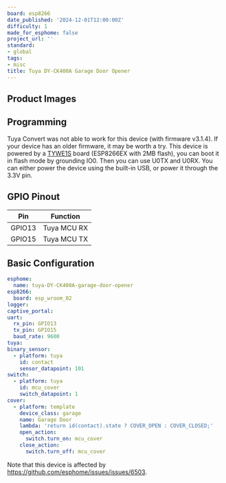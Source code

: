```yaml
---
board: esp8266
date_published: '2024-12-01T12:00:00Z'
difficulty: 1
made_for_esphome: false
project_url: ''
standard:
- global
tags:
- misc
title: Tuya DY-CK400A Garage Door Opener
---
```


## Product Images

## Programming

Tuya Convert was not able to work for this device (with firmware v3.1.4). If your device has an older firmware, it may be worth a try.
This device is powered by a [TYWE1S](https://developer.tuya.com/en/docs/iot/wifie1smodule?id=K9605thnvg3e7) board (ESP8266EX with 2MB flash), you can boot it in flash mode by grounding IO0. Then you can use U0TX and U0RX. You can either power the device using the built-in USB, or power it through the 3.3V pin.

## GPIO Pinout

| Pin    | Function    |
|--------|-------------|
| GPIO13 | Tuya MCU RX |
| GPIO15 | Tuya MCU TX |

## Basic Configuration

```yaml
esphome:
  name: tuya-DY-CK400A-garage-door-opener
esp8266:
  board: esp_wroom_02
logger:
captive_portal:
uart:
  rx_pin: GPIO13
  tx_pin: GPIO15
  baud_rate: 9600
tuya:
binary_sensor:
  - platform: tuya
    id: contact
    sensor_datapoint: 101
switch:
  - platform: tuya
    id: mcu_cover
    switch_datapoint: 1
cover:
  - platform: template
    device_class: garage
    name: Garage Door
    lambda: 'return id(contact).state ? COVER_OPEN : COVER_CLOSED;'
    open_action:
      switch.turn_on: mcu_cover
    close_action:
      switch.turn_off: mcu_cover
```
Note that this device is affected by https://github.com/esphome/issues/issues/6503.